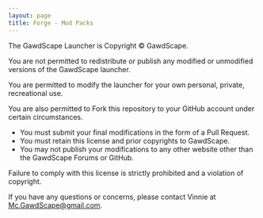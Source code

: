 ```yaml
---
layout: page
title: Forge - Mod Packs
---
```


The GawdScape Launcher is Copyright © GawdScape.

You are not permitted to redistribute or publish any modified or unmodified versions of the GawdScape launcher.

You are permitted to modify the launcher for your own personal, private, recreational use.

You are also permitted to Fork this repository to your GitHub account under certain circumstances.

- You must submit your final modifications in the form of a Pull Request.
- You must retain this license and prior copyrights to GawdScape.
- You may not publish your modifications to any other website other than the GawdScape Forums or GitHub.

Failure to comply with this license is strictly prohibited and a violation of copyright.

If you have any questions or concerns, please contact Vinnie at <Mc.GawdScape@gmail.com>.
